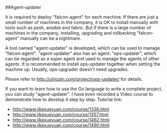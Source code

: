 ##Agent-updater

It is required to deploy "falcon-agent" for each machine. If there are just a small number of machines in the company, it is OK to install manually with tools such as pssh, ansible and fabric. But if there is a large number of machines in the company, installing, upgrading and rollbacking "falcon-agent" manually can be a nightmare.

A tool named "agent-updater" is developed, which can be used to manage "falcon-agent". "agent-updater" also has an agent: "ops-updater", which can be regarded as a super agent and used to manage the agents of other agents. It is recommended to install ops-updater together when setting the machine up. Usually, ops-upgrader doesn't need upgrades.

Please refer to http://ulricqin.com/project/ops-updater/ for details.

If you want to learn how to use the Go language to write a complete project, you can study "agent-updater". I have even recorded a Video course to demonstrate how to develop it step by step. Tutorial link:

* http://www.jikexueyuan.com/course/1336.html
* http://www.jikexueyuan.com/course/1357.html
* http://www.jikexueyuan.com/course/1462.html
* http://www.jikexueyuan.com/course/1490.html
